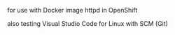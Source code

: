 for use with Docker image httpd in OpenShift

also testing Visual Studio Code for Linux with SCM (Git)